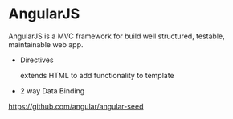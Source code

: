 # AngularJS

AngularJS is a MVC framework for build well structured, testable, maintainable web app.

- Directives

    extends HTML to add functionality to template

- 2 way Data Binding

https://github.com/angular/angular-seed
